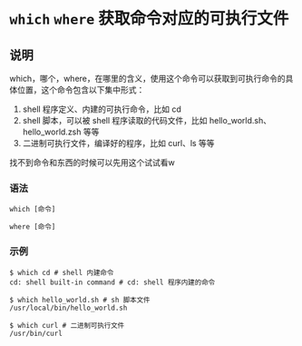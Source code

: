 # `which` `where` 获取命令对应的可执行文件

## 说明

which，哪个，where，在哪里的含义，使用这个命令可以获取到可执行命令的具体位置，这个命令包含以下集中形式：
1. shell 程序定义、内建的可执行命令，比如 cd
2. shell 脚本，可以被 shell 程序读取的代码文件，比如 hello_world.sh、hello_world.zsh 等等
3. 二进制可执行文件，编译好的程序，比如 curl、ls 等等

找不到命令和东西的时候可以先用这个试试看w

### 语法

```shell
which [命令]

where [命令]
```

### 示例

```shell
$ which cd # shell 内建命令
cd: shell built-in command # cd: shell 程序内建的命令

$ which hello_world.sh # sh 脚本文件
/usr/local/bin/hello_world.sh

$ which curl # 二进制可执行文件
/usr/bin/curl
```